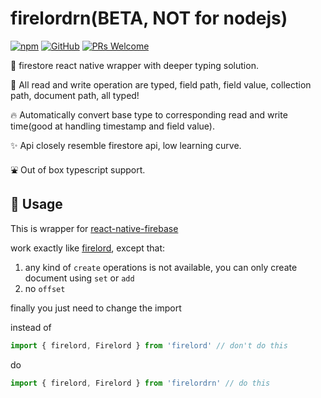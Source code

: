 <!-- markdownlint-disable MD010 -->

# firelordrn(BETA, NOT for nodejs)

[![npm](https://img.shields.io/npm/v/firelordrn)](https://www.npmjs.com/package/firelordrn) [![GitHub](https://img.shields.io/github/license/tylim88/firelordrn)](https://github.com/tylim88/firelordrn/blob/master/LICENSE) [![PRs Welcome](https://img.shields.io/badge/PRs-welcome-brightgreen.svg?style=flat-square)](https://github.com/tylim88/firelordrn/pulls)

🐤 firestore react native wrapper with deeper typing solution.

🚀 All read and write operation are typed, field path, field value, collection path, document path, all typed!

🔥 Automatically convert base type to corresponding read and write time(good at handling timestamp and field value).

✨ Api closely resemble firestore api, low learning curve.

⛲️ Out of box typescript support.

## 🦙 Usage

This is wrapper for [react-native-firebase](https://www.npmjs.com/package/react-native-firebase)

work exactly like [firelord](https://github.com/tylim88/Firelord), except that:

1. any kind of `create` operations is not available, you can only create document using `set` or `add`
2. no `offset`

finally you just need to change the import

instead of

```ts
import { firelord, Firelord } from 'firelord' // don't do this
```

do

```ts
import { firelord, Firelord } from 'firelordrn' // do this
```
